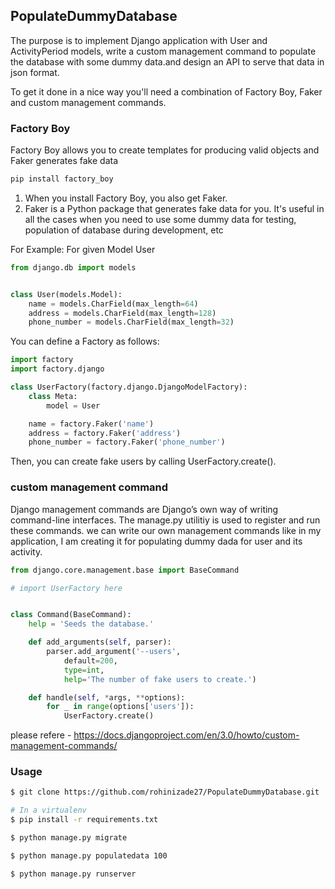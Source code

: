 ## PopulateDummyDatabase
The purpose is to implement Django application with User and ActivityPeriod models, write
a custom management command to populate the database with some dummy data.and design an 
API to serve that data in json format.

To get it done in a nice way you'll need a combination of Factory Boy, Faker and custom management commands.

### Factory Boy
Factory Boy allows you to create templates for producing valid objects and Faker generates fake data
```bash
pip install factory_boy
```
1) When you install Factory Boy, you also get Faker.
2) Faker is a Python package that generates fake data for you.
It's useful in all the cases when you need to use some dummy data for testing,
population of database during development, etc

For Example:
For  given Model User
```python
from django.db import models


class User(models.Model):
    name = models.CharField(max_length=64)
    address = models.CharField(max_length=128)
    phone_number = models.CharField(max_length=32)
```
You can define a Factory as follows:

```python
import factory  
import factory.django

class UserFactory(factory.django.DjangoModelFactory):  
    class Meta:
        model = User

    name = factory.Faker('name')
    address = factory.Faker('address')
    phone_number = factory.Faker('phone_number')
```
Then, you can create fake users by calling UserFactory.create().

### custom management command 
Django management commands are Django’s own way of writing command-line interfaces.
The manage.py utilitiy is used to register and run these commands.
we can write our own management commands like in my application,
I am creating it for populating dummy dada for user and its activity.

```python
from django.core.management.base import BaseCommand

# import UserFactory here


class Command(BaseCommand):
    help = 'Seeds the database.'

    def add_arguments(self, parser):
        parser.add_argument('--users',
            default=200,
            type=int,
            help='The number of fake users to create.')

    def handle(self, *args, **options):
        for _ in range(options['users']):
            UserFactory.create()
```

please refere - https://docs.djangoproject.com/en/3.0/howto/custom-management-commands/

### Usage
```bash
$ git clone https://github.com/rohinizade27/PopulateDummyDatabase.git

# In a virtualenv
$ pip install -r requirements.txt

$ python manage.py migrate

$ python manage.py populatedata 100

$ python manage.py runserver

